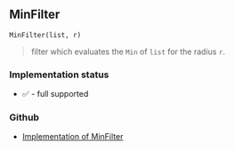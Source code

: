 ## MinFilter

```
MinFilter(list, r)
```

> filter which evaluates the `Min` of `list` for the radius `r`. 
  






### Implementation status

* &#x2705; - full supported

### Github

* [Implementation of MinFilter](https://github.com/axkr/symja_android_library/blob/master/symja_android_library/matheclipse-core/src/main/java/org/matheclipse/core/builtin/FilterFunctions.java#L32) 
